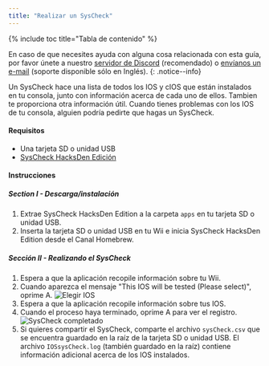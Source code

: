 ```yaml
---
title: "Realizar un SysCheck"
---
```


{% include toc title="Tabla de contenido" %}

En caso de que necesites ayuda con alguna cosa relacionada con esta guía, por favor únete a nuestro [servidor de Discord](https://discord.gg/b4Y7jfD) (recomendado) o [envíanos un e-mail](mailto:support@riiconnect24.net) (soporte disponible sólo en Inglés).
{: .notice--info}

Un SysCheck hace una lista de todos los IOS y cIOS que están instalados en tu consola, junto con información acerca de cada uno de ellos. Tambien te proporciona otra información útil. Cuando tienes problemas con los IOS de tu consola, alguien podría pedirte que hagas un SysCheck.

#### Requisitos

* Una tarjeta SD o unidad USB
* [SysCheck HacksDen Edición](https://hbb1.oscwii.org/hbb/SysCheckHDE/SysCheckHDE.zip)

#### Instrucciones
##### Section I - Descarga/instalación

1. Extrae SysCheck HacksDen Edition a la carpeta `apps` en tu tarjeta SD o unidad USB.
2. Inserta la tarjeta SD o unidad USB en tu Wii e inicia SysCheck HacksDen Edition desde el Canal Homebrew.

##### Sección II - Realizando el SysCheck

1. Espera a que la aplicación recopile información sobre tu Wii.
2. Cuando aparezca el mensaje "This IOS will be tested (Please select)", oprime A. ![Elegir IOS](/images/SysCheck/1.png)
3. Espera a que la aplicación recopile información sobre tus IOS.
4. Cuando el proceso haya terminado, oprime A para ver el registro. ![SysCheck completado](/images/SysCheck/2.png)
5. Si quieres compartir el SysCheck, comparte el archivo `sysCheck.csv` que se encuentra guardado en la raíz de la tarjeta SD o unidad USB. El archivo `IOSsysCheck.log` (también guardado en la raíz) contiene información adicional acerca de los IOS instalados.
